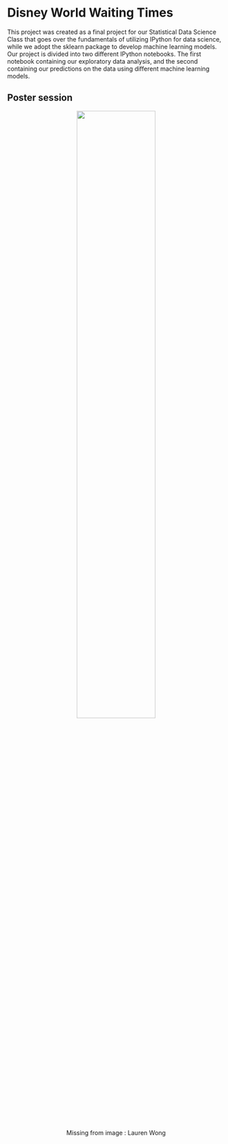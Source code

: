 # Disney World Waiting Times
This project was created as a final project for our Statistical Data Science Class that goes over the fundamentals of utilizing IPython for data science, while we adopt the sklearn package to develop machine learning models. Our project is divided into two different IPython notebooks. The first notebook containing our exploratory data analysis, and the second containing our predictions on the data using different machine learning models.


## Poster session
<p align="center"> 
<img src="https://i.imgur.com/900umc2.jpg" align="center" width="60%" height="60%">

<p align="center"> 
Missing from image : Lauren Wong
</p>








